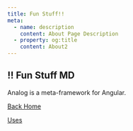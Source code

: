 ```yaml
---
title: Fun Stuff!!
meta:
  - name: description
    content: About Page Description
  - property: og:title
    content: About2
---
```


## !! Fun Stuff MD

Analog is a meta-framework for Angular.

[Back Home](./)

[Uses](./uses)
